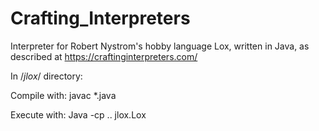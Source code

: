 # Crafting_Interpreters
Interpreter for Robert Nystrom's hobby language Lox, written in Java, as described at https://craftinginterpreters.com/

In /*jlox*/ directory:

Compile with:
javac *.java

Execute with:
Java -cp .. jlox.Lox

